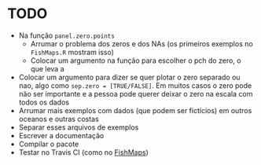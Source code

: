# TODO

- Na função `panel.zero.points`
  - Arrumar o problema dos zeros e dos NAs (os primeiros exemplos no
    `FishMaps.R` mostram isso)
  - Colocar um argumento na função para escolher o pch do zero, o que
    leva a
- Colocar um argumento para dizer se quer plotar o zero separado ou nao,
  algo como `sep.zero = [TRUE/FALSE]`. Em muitos casos o zero pode não
  ser importante e a pessoa pode querer deixar o zero na escala com
  todos os dados
- Arrumar mais exemplos com dados (que podem ser fictícios) em outros
  oceanos e outras costas
- Separar esses arquivos de exemplos
- Escrever a documentação
- Compilar o pacote
- Testar no Travis CI (como no
  [FishMaps](https://github.com/fernandomayer/FishMaps))
